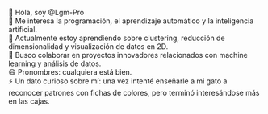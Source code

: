👋 Hola, soy @Lgm-Pro  
👀 Me interesa la programación, el aprendizaje automático y la inteligencia artificial.  
🌱 Actualmente estoy aprendiendo sobre clustering, reducción de dimensionalidad y visualización de datos en 2D.  
💞️ Busco colaborar en proyectos innovadores relacionados con machine learning y análisis de datos.  
😄 Pronombres: cualquiera está bien.  
⚡ Un dato curioso sobre mí: una vez intenté enseñarle a mi gato a reconocer patrones con fichas de colores, pero terminó interesándose más en las cajas.  

<!---
Lgm-Pro/Lgm-Pro is a ✨ special ✨ repository because its `README.md` (this file) appears on your GitHub profile.
You can click the Preview link to take a look at your changes.
--->
